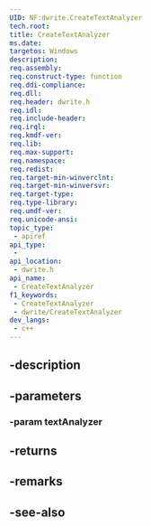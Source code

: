 ```yaml
---
UID: NF:dwrite.CreateTextAnalyzer
tech.root: 
title: CreateTextAnalyzer
ms.date: 
targetos: Windows
description: 
req.assembly: 
req.construct-type: function
req.ddi-compliance: 
req.dll: 
req.header: dwrite.h
req.idl: 
req.include-header: 
req.irql: 
req.kmdf-ver: 
req.lib: 
req.max-support: 
req.namespace: 
req.redist: 
req.target-min-winverclnt: 
req.target-min-winversvr: 
req.target-type: 
req.type-library: 
req.umdf-ver: 
req.unicode-ansi: 
topic_type:
 - apiref
api_type:
 - 
api_location:
 - dwrite.h
api_name:
 - CreateTextAnalyzer
f1_keywords:
 - CreateTextAnalyzer
 - dwrite/CreateTextAnalyzer
dev_langs:
 - c++
---
```


## -description

## -parameters

### -param textAnalyzer

## -returns

## -remarks

## -see-also

